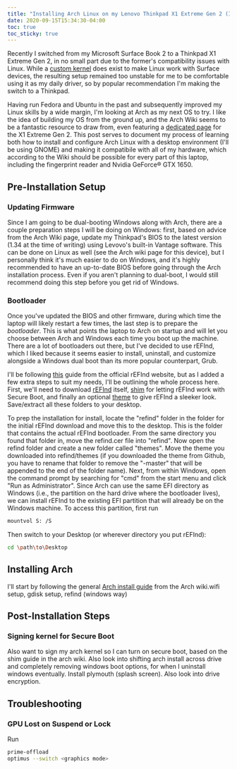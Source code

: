 ```yaml
---
title: "Installing Arch Linux on my Lenovo Thinkpad X1 Extreme Gen 2 (In Progress)"
date: 2020-09-15T15:34:30-04:00
toc: true
toc_sticky: true
---
```


Recently I switched from my Microsoft Surface Book 2 to a Thinkpad X1 Extreme Gen 2, in no small part due to the former's compatibility issues with Linux. While a [custom kernel](https://github.com/linux-surface/linux-surface) does exist to make Linux work with Surface devices, the resulting setup remained too unstable for me to be comfortable using it as my daily driver, so by popular recommendation I'm making the switch to a Thinkpad. 

Having run Fedora and Ubuntu in the past and subsequently improved my Linux skills by a wide margin, I'm looking at Arch as my next OS to try. I like the idea of building my OS from the ground up, and the Arch Wiki seems to be a fantastic resource to draw from, even featuring a [dedicated page](https://wiki.archlinux.org/index.php/Lenovo_ThinkPad_X1_Extreme_(Gen_2)) for the X1 Extreme Gen 2. This post serves to document my process of learning both how to install and configure Arch Linux with a desktop environment (I'll be using GNOME) and making it compatibile with all of my hardware, which according to the Wiki should be possible for every part of this laptop, including the fingerprint reader and Nvidia GeForce® GTX 1650.

## Pre-Installation Setup

### Updating Firmware

Since I am going to be dual-booting Windows along with Arch, there are a couple preparation steps I will be doing on Windows: first, based on advice from the Arch Wiki page, update my Thinkpad's BIOS to the latest version (1.34 at the time of writing) using Levovo's built-in Vantage software. This can be done on Linux as well (see the Arch wiki page for this device), but I personally think it's much easier to do on Windows, and it's highly recommended to have an up-to-date BIOS before going through the Arch installation process. Even if you aren't planning to dual-boot, I would still recommend doing this step before you get rid of Windows.

### Bootloader

Once you've updated the BIOS and other firmware, during which time the laptop will likely restart a few times, the last step is to prepare the _bootloader_. This is what points the laptop to Arch on startup and will let you choose between Arch and Windows each time you boot up the machine. There are a lot of bootloaders out there, but I've decided to use rEFInd, which I liked because it seems easier to install, uninstall, and customize alongside a Windows dual boot than its more popular counterpart, Grub.

I'll be following [this](https://www.rodsbooks.com/refind/installing.html#windows) guide from the official rEFInd website, but as I added a few extra steps to suit my needs, I'll be outlining the whole process here. First, we'll need to download [rEFInd]() itself, [shim](http://www.codon.org.uk/~mjg59/shim-signed/) for letting rEFInd work with Secure Boot, and finally an optional [theme](https://github.com/andersfischernielsen/rEFInd-minimal-black/) to give rEFInd a sleeker look. Save/extract all these folders to your desktop. 

To prep the installation for install, locate the "refind" folder in the folder for the initial rEFInd download and move this to the desktop. This is the folder that contains the actual rEFInd bootloader. From the same directory you found that folder in, move the refind.cer file into "refind". Now open the refind folder and create a new folder called "themes". Move the theme you downloaded into refind/themes (if you downloaded the theme from Github, you have to rename that folder to remove the "-master" that will be appended to the end of the folder name). Next, from within Windows, open the command prompt by searching for "cmd" from the start menu and click "Run as Administrator". Since Arch can use the same EFI directory as Windows (i.e., the partition on the hard drive where the bootloader lives), we can install rEFInd to the existing EFI partition that will already be on the Windows machine. To access this partition, first run 
```bash
mountvol S: /S
```
Then switch to your Desktop (or wherever directory you put rEFInd):
```bash
cd \path\to\Desktop
```

## Installing Arch


I'll start by following the general [Arch install guide](https://wiki.archlinux.org/index.php/Installation_guide) from the Arch wiki.wifi setup, gdisk setup, refind (windows way)

## Post-Installation Steps

### Signing kernel for Secure Boot
 Also want to sign my arch kernel so I can turn on secure boot, based on the shim guide in the arch wiki. Also look into shifting arch install across drive and completely removing windows boot options, for when I uninstall windows eventually. Install plymouth (splash screen). Also look into drive encryption.

## Troubleshooting
### GPU Lost on Suspend or Lock
Run 
```bash
prime-offload
optimus --switch <graphics mode>
```